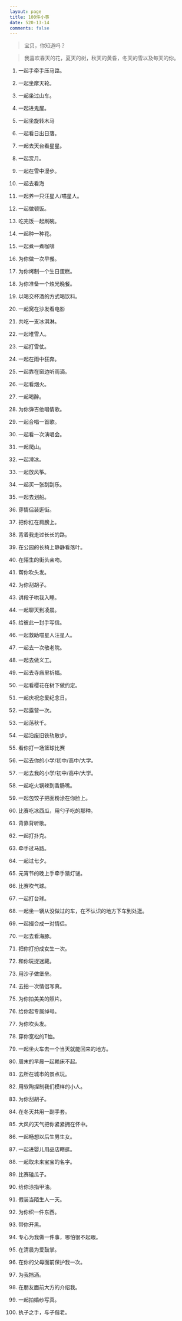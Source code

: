 ```yaml
---
layout: page
title: 100件小事
date: 520-13-14
comments: false
---
```

> 宝贝，你知道吗？

> 我喜欢春天的花，夏天的树，秋天的黄昏，冬天的雪以及每天的你。

1. 一起手牵手压马路。

2. 一起坐摩天轮。

3. 一起坐过山车。

4. 一起进鬼屋。

5. 一起坐旋转木马

6. 一起看日出日落。

7. 一起去天台看星星。

8. 一起赏月。

9. 一起在雪中漫步。

10. 一起去看海

11. 一起养一只汪星人/喵星人。

12. 一起做顿饭。

13. 吃完饭一起刷碗。

14. 一起种一种花。

15. 一起煮一煮咖啡

16. 为你做一次早餐。

17. 为你烤制一个生日蛋糕。

18. 为你准备一个烛光晚餐。

19. 以喝交杯酒的方式喝饮料。

20. 一起窝在沙发看电影

21. 共吃一支冰淇淋。

22. 一起堆雪人。

23. 一起打雪仗。

24. 一起在雨中狂奔。

25. 一起靠在窗边听雨滴。

26. 一起看烟火。

27. 一起喝醉。

28. 为你弹吉他唱情歌。

29. 一起合唱一首歌。

30. 一起看一次演唱会。

31. 一起爬山。

32. 一起滑冰。

33. 一起放风筝。

34. 一起买一张刮刮乐。

35. 一起去划船。

36. 穿情侣装逛街。

37. 把你扛在肩膀上。

38. 背着我走过长长的路。

39. 在公园的长椅上静静看落叶。

40. 在陌生的街头亲吻。

41. 帮你吹头发。

42. 为你刮胡子。

43. 讲段子哄我入睡。

44. 一起聊天到凌晨。

45. 给彼此一封手写信。

46. 一起救助喵星人汪星人。

47. 一起去一次敬老院。

48. 一起去做义工。

49. 一起去寺庙里祈福。

50. 一起看樱花在树下做约定。

51. 一起庆祝恋爱纪念日。

52. 一起露营一次。

53. 一起荡秋千。

54. 一起沿废旧铁轨散步。

55. 看你打一场篮球比赛

56. 一起去你的小学/初中/高中/大学。

57. 一起去我的小学/初中/高中/大学。

58. 一起吃火锅辣到香肠嘴。

59. 一起包饺子把面粉涂在你脸上。

60. 比赛吃冰西瓜，用勺子吃的那种。

61. 背靠背听歌。

62. 一起打扑克。

63. 牵手过马路。

64. 一起过七夕。

65. 元宵节的晚上手牵手猜灯谜。

66. 比赛吹气球。

67. 一起打台球。

68. 一起坐一辆从没做过的车，在不认识的地方下车到处逛。

69. 一起撮合成一对情侣。

70. 一起去看海豚。

71. 把你打扮成女生一次。

72. 和你玩捉迷藏。

73. 用沙子做堡垒。

74. 去拍一次情侣写真。

75. 为你拍美美的照片。

76. 给你起专属绰号。

77. 为你吹头发。

78. 穿你宽松的T恤。

79. 一起坐火车去一个当天就能回来的地方。

80. 周末的早晨一起赖床不起。

81. 去所在城市的景点玩。

82. 用软陶捏制我们模样的小人。

83. 为你刮胡子。

84. 在冬天共用一副手套。

85. 大风的天气把你紧紧拥在怀中。

86. 一起畅想以后生男生女。

87. 一起进婴儿用品店瞎逛。

88. 一起取未来宝宝的名字。

89. 比赛磕瓜子。

90. 给你涂指甲油。

91. 假装当陌生人一天。

92. 为你织一件东西。

93. 带你开黑。

94. 专心为我做一件事，哪怕很不起眼。

95. 在清晨为爱鼓掌。

96. 在你的父母面前保护我一次。

97. 为我挡酒。

98. 在朋友面前大方的介绍我。

99. 一起拍婚纱写真。

100. 执子之手，与子偕老。